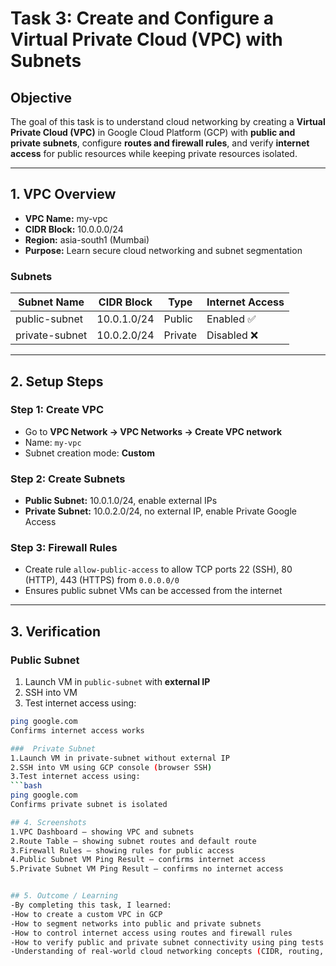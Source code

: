 # Task 3: Create and Configure a Virtual Private Cloud (VPC) with Subnets

## Objective
The goal of this task is to understand cloud networking by creating a **Virtual Private Cloud (VPC)** in Google Cloud Platform (GCP) with **public and private subnets**, configure **routes and firewall rules**, and verify **internet access** for public resources while keeping private resources isolated.

---

## 1. VPC Overview

- **VPC Name:** my-vpc  
- **CIDR Block:** 10.0.0.0/24
- **Region:** asia-south1 (Mumbai)  
- **Purpose:** Learn secure cloud networking and subnet segmentation  

### Subnets

| Subnet Name    | CIDR Block   | Type     | Internet Access |
|----------------|------------|---------|----------------|
| public-subnet  | 10.0.1.0/24 | Public  | Enabled ✅ |
| private-subnet | 10.0.2.0/24 | Private | Disabled ❌ |

---

## 2. Setup Steps

### Step 1: Create VPC
- Go to **VPC Network → VPC Networks → Create VPC network**  
- Name: `my-vpc`  
- Subnet creation mode: **Custom**  

### Step 2: Create Subnets
- **Public Subnet:** 10.0.1.0/24, enable external IPs  
- **Private Subnet:** 10.0.2.0/24, no external IP, enable Private Google Access  

### Step 3: Firewall Rules
- Create rule `allow-public-access` to allow TCP ports 22 (SSH), 80 (HTTP), 443 (HTTPS) from `0.0.0.0/0`  
- Ensures public subnet VMs can be accessed from the internet  

---

## 3. Verification

### Public Subnet
1. Launch VM in `public-subnet` with **external IP**  
2. SSH into VM  
3. Test internet access using:
```bash
ping google.com
Confirms internet access works

###  Private Subnet
1.Launch VM in private-subnet without external IP
2.SSH into VM using GCP console (browser SSH)
3.Test internet access using:
```bash
ping google.com
Confirms private subnet is isolated

## 4. Screenshots
1.VPC Dashboard – showing VPC and subnets
2.Route Table – showing subnet routes and default route
3.Firewall Rules – showing rules for public access
4.Public Subnet VM Ping Result – confirms internet access
5.Private Subnet VM Ping Result – confirms no internet access


## 5. Outcome / Learning
-By completing this task, I learned:
-How to create a custom VPC in GCP
-How to segment networks into public and private subnets
-How to control internet access using routes and firewall rules
-How to verify public and private subnet connectivity using ping tests
-Understanding of real-world cloud networking concepts (CIDR, routing, isolation)

